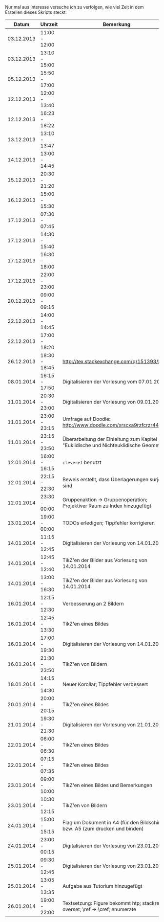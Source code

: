 Nur mal aus Interesse versuche ich zu verfolgen, wie viel Zeit
in dem Erstellen dieses Skripts steckt:

|Datum      | Uhrzeit       | Bemerkung
|-----------|---------------|----------------------------------------
|03.12.2013 | 11:00 - 12:00 |
|03.12.2013 | 13:10 - 15:00 |
|05.12.2013 | 15:50 - 17:00 |
|12.12.2013 | 12:00 - 13:40 |
|12.12.2013 | 16:23 - 18:22 |
|13.12.2013 | 13:10 - 13:47 |
|14.12.2013 | 13:00 - 14:45 |
|15.12.2013 | 20:30 - 21:20 |
|16.12.2013 | 15:00 - 15:30 |
|17.12.2013 | 07:30 - 07:45 |
|17.12.2013 | 14:30 - 15:40 |
|17.12.2013 | 16:30 - 18:00 |
|17.12.2013 | 22:00 - 23:00 |
|20.12.2013 | 09:00 - 09:15 |
|22.12.2013 | 14:00 - 14:45 |
|22.12.2013 | 17:00 - 18:20 |
|26.12.2013 | 18:30 - 18:45 | http://tex.stackexchange.com/q/151393/5645
|08.01.2014 | 16:15 - 17:50 | Digitalisieren der Vorlesung vom 07.01.2014
|11.01.2014 | 20:30 - 23:00 | Digitalisieren der Vorlesung von 09.01.2014
|11.01.2014 | 23:00 - 23:15 | Umfrage auf Doodle: http://www.doodle.com/xrscxa9rzfcrzr44
|11.01.2014 | 23:15 - 23:50 | Überarbeitung der Einleitung zum Kapitel "Euklidische und Nichteuklidische Geometrie"
|12.01.2014 | 16:00 - 16:15 | `cleveref` benutzt
|12.01.2014 | 22:15 - 22:30 | Beweis erstellt, dass Überlagerungen surjektiv sind
|12.01.2014 | 23:30 - 00:00 | Gruppenaktion -> Gruppenoperation; Projektiver Raum zu Index hinzugefügt
|13.01.2014 | 19:00 - 00:00 | TODOs erledigen; Tippfehler korrigieren
|14.01.2014 | 11:15 - 12:45 | Digitalisieren der Vorlesung von 14.01.2014
|14.01.2014 | 12:45 - 12:40 | TikZ'en der Bilder aus Vorlesung von 14.01.2014
|14.01.2014 | 13:00 - 16:30 | TikZ'en der Bilder aus Vorlesung von 14.01.2014
|16.01.2014 | 12:15 - 12:30 | Verbesserung an 2 Bildern
|16.01.2014 | 12:45 - 13:30 | TikZ'en eines Bildes
|16.01.2014 | 17:00 - 19:30 | Digitalisieren der Vorlesung von 14.01.2014
|16.01.2014 | 21:30 - 23:50 | TikZ'en von Bildern
|18.01.2014 | 14:15 - 14:30 | Neuer Korollar; Tippfehler verbessert
|20.01.2014 | 20:00 - 20:15 | TikZ'en eines Bildes
|21.01.2014 | 19:30 - 21:30 | Digitalisieren der Vorlesung von 21.01.2014
|22.01.2014 | 06:00 - 06:30 | TikZ'en eines Bildes
|22.01.2014 | 07:15 - 07:35 | TikZ'en eines Bildes
|23.01.2014 | 09:00 - 10:00 | TikZ'en eines Bildes und Bemerkungen
|23.01.2014 | 10:30 - 12:15 | TikZ'en von Bildern
|24.01.2014 | 15:00 - 15:15 | Flag um Dokument in A4 (für den Bildschirm) bzw. A5 (zum drucken und binden)
|24.01.2014 | 23:00 - 00:15 | Digitalisieren der Vorlesung von 23.01.2014
|25.01.2014 | 09:30 - 12:45 | Digitalisieren der Vorlesung von 23.01.2014
|25.01.2014 | 13:05 - 13:35 | Aufgabe aus Tutorium hinzugefügt
|26.01.2014 | 19:00 - 22:00 | Textsetzung: Figure bekommt htp; stackrel -> overset; \ref -> \cref; enumerate

